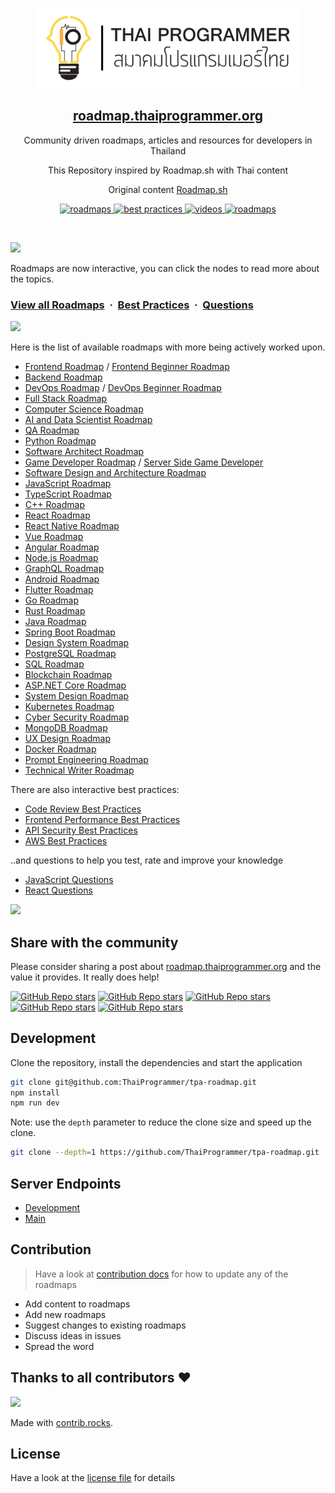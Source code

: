 <p align="center">
  <img src="public/images/tpa-logo.png" height="128">
  <h2 align="center"><a href="https://roadmap.thaiprogrammer.org">roadmap.thaiprogrammer.org</a></h2>
  <p align="center">Community driven roadmaps, articles and resources for developers in Thailand<p>
  <p align="center">This Repository inspired by Roadmap.sh with Thai content<p>
  <p align="center">Original content <a href="https://roadmap.sh">Roadmap.sh</a><p>
  <p align="center">
    <a href="https://roadmap.thaiprogrammer.org/">
    	<img src="https://img.shields.io/badge/%E2%9C%A8-Roadmaps%20-0a0a0a.svg?style=flat&colorA=0a0a0a" alt="roadmaps" />
    </a>
    <a href="https://roadmap.thaiprogrammer.org/best-practices">
    	<img src="https://img.shields.io/badge/%E2%9C%A8-Best%20Practices-0a0a0a.svg?style=flat&colorA=0a0a0a" alt="best practices" />
    </a>
    <a href="https://roadmap.thaiprogrammer.org/questions">
    	<img src="https://img.shields.io/badge/%E2%9C%A8-Questions-0a0a0a.svg?style=flat&colorA=0a0a0a" alt="videos" />
    </a>
    <a href="https://www.youtube.com/channel/UCA0H2KIWgWTwpTFjSxp0now?sub_confirmation=1">
    	<img src="https://img.shields.io/badge/%E2%9C%A8-YouTube%20Channel-0a0a0a.svg?style=flat&colorA=0a0a0a" alt="roadmaps" />
    </a>
  </p>
</p>

<br>

![](https://i.imgur.com/waxVImv.png)

Roadmaps are now interactive, you can click the nodes to read more about the topics.

### [View all Roadmaps](https://roadmap.thaiprogrammer.org) &nbsp;&middot;&nbsp; [Best Practices](https://roadmap.thaiprogrammer.org/best-practices) &nbsp;&middot;&nbsp; [Questions](https://roadmap.thaiprogrammer.org/questions)

![](https://i.imgur.com/waxVImv.png)

Here is the list of available roadmaps with more being actively worked upon.

- [Frontend Roadmap](https://roadmap.thaiprogrammer.org/frontend) / [Frontend Beginner Roadmap](https://roadmap.thaiprogrammer.org/frontend?r=frontend-beginner)
- [Backend Roadmap](https://roadmap.thaiprogrammer.org/backend)
- [DevOps Roadmap](https://roadmap.thaiprogrammer.org/devops) / [DevOps Beginner Roadmap](https://roadmap.thaiprogrammer.org/devops?r=devops-beginner)
- [Full Stack Roadmap](https://roadmap.thaiprogrammer.org/full-stack)
- [Computer Science Roadmap](https://roadmap.thaiprogrammer.org/computer-science)
- [AI and Data Scientist Roadmap](https://roadmap.thaiprogrammer.org/ai-data-scientist)
- [QA Roadmap](https://roadmap.thaiprogrammer.org/qa)
- [Python Roadmap](https://roadmap.thaiprogrammer.org/python)
- [Software Architect Roadmap](https://roadmap.thaiprogrammer.org/software-architect)
- [Game Developer Roadmap](https://roadmap.thaiprogrammer.org/game-developer) / [Server Side Game Developer](https://roadmap.thaiprogrammer.org/server-side-game-developer)
- [Software Design and Architecture Roadmap](https://roadmap.thaiprogrammer.org/software-design-architecture)
- [JavaScript Roadmap](https://roadmap.thaiprogrammer.org/javascript)
- [TypeScript Roadmap](https://roadmap.thaiprogrammer.org/typescript)
- [C++ Roadmap](https://roadmap.thaiprogrammer.org/cpp)
- [React Roadmap](https://roadmap.thaiprogrammer.org/react)
- [React Native Roadmap](https://roadmap.thaiprogrammer.org/react-native)
- [Vue Roadmap](https://roadmap.thaiprogrammer.org/vue)
- [Angular Roadmap](https://roadmap.thaiprogrammer.org/angular)
- [Node.js Roadmap](https://roadmap.thaiprogrammer.org/nodejs)
- [GraphQL Roadmap](https://roadmap.thaiprogrammer.org/graphql)
- [Android Roadmap](https://roadmap.thaiprogrammer.org/android)
- [Flutter Roadmap](https://roadmap.thaiprogrammer.org/flutter)
- [Go Roadmap](https://roadmap.thaiprogrammer.org/golang)
- [Rust Roadmap](https://roadmap.thaiprogrammer.org/rust)
- [Java Roadmap](https://roadmap.thaiprogrammer.org/java)
- [Spring Boot Roadmap](https://roadmap.thaiprogrammer.org/spring-boot)
- [Design System Roadmap](https://roadmap.thaiprogrammer.org/design-system)
- [PostgreSQL Roadmap](https://roadmap.thaiprogrammer.org/postgresql-dba)
- [SQL Roadmap](https://roadmap.thaiprogrammer.org/sql)
- [Blockchain Roadmap](https://roadmap.thaiprogrammer.org/blockchain)
- [ASP.NET Core Roadmap](https://roadmap.thaiprogrammer.org/aspnet-core)
- [System Design Roadmap](https://roadmap.thaiprogrammer.org/system-design)
- [Kubernetes Roadmap](https://roadmap.thaiprogrammer.org/kubernetes)
- [Cyber Security Roadmap](https://roadmap.thaiprogrammer.org/cyber-security)
- [MongoDB Roadmap](https://roadmap.thaiprogrammer.org/mongodb)
- [UX Design Roadmap](https://roadmap.thaiprogrammer.org/ux-design)
- [Docker Roadmap](https://roadmap.thaiprogrammer.org/docker)
- [Prompt Engineering Roadmap](https://roadmap.thaiprogrammer.org/prompt-engineering)
- [Technical Writer Roadmap](https://roadmap.thaiprogrammer.org/technical-writer)

There are also interactive best practices:

- [Code Review Best Practices](https://roadmap.thaiprogrammer.org/best-practices/code-review)
- [Frontend Performance Best Practices](https://roadmap.thaiprogrammer.org/best-practices/frontend-performance)
- [API Security Best Practices](https://roadmap.thaiprogrammer.org/best-practices/api-security)
- [AWS Best Practices](https://roadmap.thaiprogrammer.org/best-practices/aws)

..and questions to help you test, rate and improve your knowledge

- [JavaScript Questions](https://roadmap.thaiprogrammer.org/questions/javascript)
- [React Questions](https://roadmap.thaiprogrammer.org/questions/react)

![](https://i.imgur.com/waxVImv.png)

## Share with the community

Please consider sharing a post about [roadmap.thaiprogrammer.org](https://roadmap.thaiprogrammer.org) and the value it provides. It really does help!

[![GitHub Repo stars](https://img.shields.io/badge/share%20on-reddit-red?logo=reddit)](https://reddit.com/submit?url=https://roadmap.thaiprogrammer.org&title=Interactive%20roadmaps,%20guides%20and%20other%20educational%20content%20for%20Developers)
[![GitHub Repo stars](https://img.shields.io/badge/share%20on-hacker%20news-orange?logo=ycombinator)](https://news.ycombinator.com/submitlink?u=https://roadmap.thaiprogrammer.org)
[![GitHub Repo stars](https://img.shields.io/badge/share%20on-twitter-03A9F4?logo=twitter)](https://twitter.com/share?url=https://roadmap.thaiprogrammer.org&text=Interactive%20roadmaps,%20guides%20and%20other%20educational%20content%20for%20Developers)
[![GitHub Repo stars](https://img.shields.io/badge/share%20on-facebook-1976D2?logo=facebook)](https://www.facebook.com/sharer/sharer.php?u=https://roadmap.thaiprogrammer.org)
[![GitHub Repo stars](https://img.shields.io/badge/share%20on-linkedin-3949AB?logo=linkedin)](https://www.linkedin.com/shareArticle?url=https://roadmap.thaiprogrammer.org&title=Interactive%20roadmaps,%20guides%20and%20other%20educational%20content%20for%20Developers)

## Development

Clone the repository, install the dependencies and start the application

```bash
git clone git@github.com:ThaiProgrammer/tpa-roadmap.git
npm install
npm run dev
```

Note: use the `depth` parameter to reduce the clone size and speed up the clone.

```sh
git clone --depth=1 https://github.com/ThaiProgrammer/tpa-roadmap.git
```

## Server Endpoints
- [Development](https://7c1529ac.tpa-roadmap-dev.pages.dev/)
- [Main](https://roadmap.thaiprogrammer.org/)

## Contribution

> Have a look at [contribution docs](./contributing.md) for how to update any of the roadmaps

- Add content to roadmaps
- Add new roadmaps
- Suggest changes to existing roadmaps
- Discuss ideas in issues
- Spread the word

## Thanks to all contributors ❤

<a href="https://github.com/ThaiProgrammer/tpa/graphs/contributors">
  <img src="https://contrib.rocks/image?repo=ThaiProgrammer/tpa" />
</a>

Made with [contrib.rocks](https://contrib.rocks).

## License

Have a look at the [license file](./license) for details
